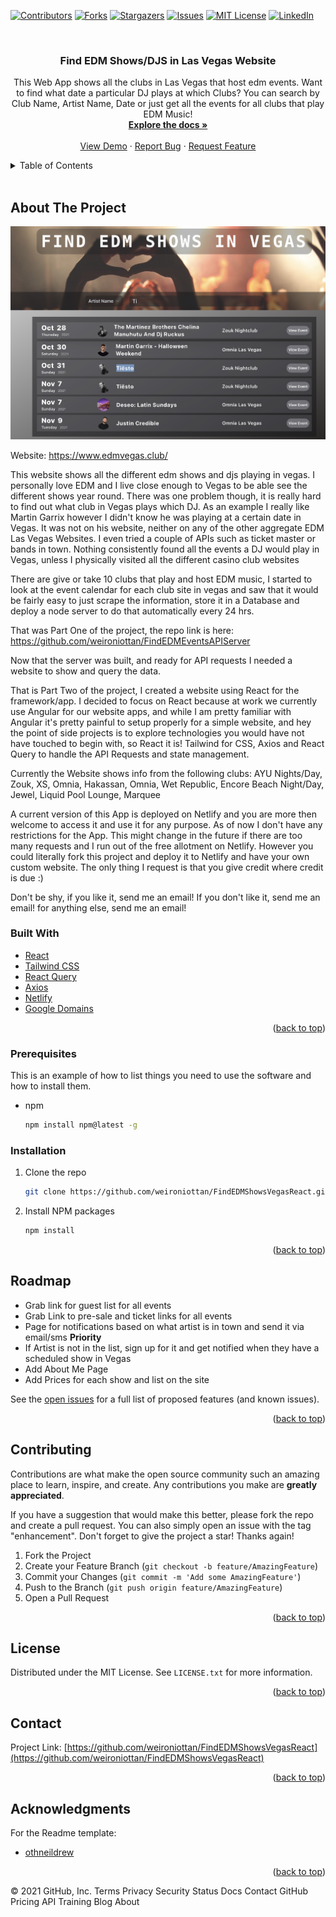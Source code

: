 <div id="top"></div>

[![Contributors][contributors-shield]][contributors-url]
[![Forks][forks-shield]][forks-url]
[![Stargazers][stars-shield]][stars-url]
[![Issues][issues-shield]][issues-url]
[![MIT License][license-shield]][license-url]
[![LinkedIn][linkedin-shield]][linkedin-url]



<!-- PROJECT LOGO -->
<br />

<h3 align="center">Find EDM Shows/DJS in Las Vegas Website</h3>

  <p align="center">
    This Web App shows all the clubs in Las Vegas that host edm events. Want to find what date a particular DJ plays at which Clubs?
    You can search by Club Name, Artist Name, Date or just get all the events for all clubs that play EDM Music!
    <br />
    <a href="https://github.com/weironiottan/FindEDMShowsVegasReact"><strong>Explore the docs »</strong></a>
    <br />
    <br />
    <a href="https://www.edmvegas.club">View Demo</a>
    ·
    <a href="https://github.com/weironiottan/FindEDMShowsVegasReact/issues">Report Bug</a>
    ·
    <a href="https://github.com/weironiottan/FindEDMShowsVegasReact/issues">Request Feature</a>
  </p>
</div>



<!-- TABLE OF CONTENTS -->
<details>
  <summary>Table of Contents</summary>
  <ol>
    <li>
      <a href="#about-the-project">About The Project</a>
      <ul>
        <li><a href="#built-with">Built With</a></li>
      </ul>
    </li>
    <li>
      <a href="#getting-started">Getting Started/Usage</a>
      <ul>
        <li><a href="#prerequisites">Prerequisites</a></li>
        <li><a href="#installation">Installation</a></li>
      </ul>
    </li>
    <li><a href="#roadmap">Roadmap</a></li>
    <li><a href="#contributing">Contributing</a></li>
    <li><a href="#license">License</a></li>
    <li><a href="#contact">Contact</a></li>
    <li><a href="#acknowledgments">Acknowledgments</a></li>
  </ol>
</details>

<br />

<!-- ABOUT THE PROJECT -->
## About The Project

![Product Name Screen Shot][product-screenshot]

Website: https://www.edmvegas.club/

This website shows all the different edm shows and djs playing in vegas. I personally love EDM and I live close enough to Vegas to be able
see the different shows year round.  There was one problem though, it is really hard to find out what club in Vegas plays which  DJ.
As an example I really like Martin Garrix however I didn't know he was playing at a certain date in Vegas. It was not on his website,
neither on any of the other aggregate EDM Las Vegas Websites. I even tried a couple of APIs such as ticket master or bands in town. 
Nothing consistently found all the events a DJ would play in Vegas, unless I physically visited all the different casino club websites

There are give or take 10 clubs that play and host EDM music, I started to look at the event calendar for each club site in vegas and saw
that it would be fairly easy to just scrape the information, store it in a Database and deploy a node server to do that automatically every 24 hrs.

That was Part One of the project, the repo link is here: https://github.com/weironiottan/FindEDMEventsAPIServer

Now that the server was built, and ready for API requests I needed a website to show and query the data. 

That is Part Two of the project, I created a website using React for the framework/app. I decided to focus on React because at work we currently use Angular
for our website apps, and while I am pretty familiar with Angular it's pretty painful to setup properly for a simple  website, and hey the point of side projects is  to explore 
technologies you would  have not have touched to begin with, so React it is! Tailwind for CSS, Axios and React Query to handle the API Requests and state management. 

Currently the Website shows info from the following clubs:
    AYU Nights/Day, Zouk, XS, Omnia, Hakassan, Omnia, Wet Republic, Encore Beach Night/Day, Jewel, Liquid Pool Lounge, Marquee

A current version of this App is deployed on Netlify and you are more then welcome to access it and use it for any purpose. As of now 
I don't have any restrictions for the App. This might change in the future if there are too many requests and I run out of the free allotment
on Netlify. However you could literally fork this project and deploy it to Netlify and have your own custom website. The only thing I request
is that you give credit where credit is due :) 

Don't be shy, if you like it, send me an email! If you don't like it, send me an email! for anything else, send me an email!


### Built With

* [React](https://reactjs.org/)
* [Tailwind CSS](https://tailwindcss.com/)
* [React Query](https://react-query.tanstack.com/)
* [Axios](https://axios-http.com/docs/intro)
* [Netlify](https://www.netlify.com/)
* [Google Domains](https://domains.google/)


<p align="right">(<a href="#top">back to top</a>)</p>


### Prerequisites

This is an example of how to list things you need to use the software and how to install them.
* npm
  ```sh
  npm install npm@latest -g
  ```

### Installation
1. Clone the repo
   ```sh
   git clone https://github.com/weironiottan/FindEDMShowsVegasReact.git
   ```
2. Install NPM packages
   ```sh
   npm install
   ```

<p align="right">(<a href="#top">back to top</a>)</p>




<!-- ROADMAP -->
## Roadmap

- Grab link for guest list for all events
- Grab Link to pre-sale and ticket links for all events
- Page for notifications based on what artist is in town and send it via email/sms **Priority**
- If Artist is not in the list, sign up for it and get notified when they have a scheduled show in Vegas
- Add About Me Page
- Add Prices for each show and list on the site



See the [open issues](https://github.com/weironiottan/FindEDMShowsVegasReact/issues) for a full list of proposed features (and known issues).

<p align="right">(<a href="#top">back to top</a>)</p>



<!-- CONTRIBUTING -->
## Contributing

Contributions are what make the open source community such an amazing place to learn, inspire, and create. Any contributions you make are **greatly appreciated**.

If you have a suggestion that would make this better, please fork the repo and create a pull request. You can also simply open an issue with the tag "enhancement".
Don't forget to give the project a star! Thanks again!

1. Fork the Project
2. Create your Feature Branch (`git checkout -b feature/AmazingFeature`)
3. Commit your Changes (`git commit -m 'Add some AmazingFeature'`)
4. Push to the Branch (`git push origin feature/AmazingFeature`)
5. Open a Pull Request

<p align="right">(<a href="#top">back to top</a>)</p>



<!-- LICENSE -->
## License

Distributed under the MIT License. See `LICENSE.txt` for more information.

<p align="right">(<a href="#top">back to top</a>)</p>



<!-- CONTACT -->
## Contact


Project Link: [https://github.com/weironiottan/FindEDMShowsVegasReact](https://github.com/weironiottan/FindEDMShowsVegasReact)

<p align="right">(<a href="#top">back to top</a>)</p>



<!-- ACKNOWLEDGMENTS -->
## Acknowledgments
For the Readme template:
* [othneildrew](https://github.com/othneildrew/Best-README-Template)


<p align="right">(<a href="#top">back to top</a>)</p>



<!-- MARKDOWN LINKS & IMAGES -->
<!-- https://www.markdownguide.org/basic-syntax/#reference-style-links -->
[contributors-shield]: https://img.shields.io/github/contributors/weironiottan/FindEDMShowsVegasReact.svg?style=for-the-badge
[contributors-url]: https://github.com/weironiottan/FindEDMShowsVegasReact/graphs/contributors
[forks-shield]: https://img.shields.io/github/forks/weironiottan/FindEDMShowsVegasReact.svg?style=for-the-badge
[forks-url]: https://github.com/weironiottan/FindEDMShowsVegasReact/network/members
[stars-shield]: https://img.shields.io/github/stars/weironiottan/FindEDMShowsVegasReact.svg?style=for-the-badge
[stars-url]: https://github.com/weironiottan/FindEDMShowsVegasReact/stargazers
[issues-shield]: https://img.shields.io/github/issues/weironiottan/FindEDMShowsVegasReact.svg?style=for-the-badge
[issues-url]: https://github.com/weironiottan/FindEDMShowsVegasReact/issues
[license-shield]: https://img.shields.io/github/license/weironiottan/FindEDMShowsVegasReact.svg?style=for-the-badge
[license-url]: https://github.com/weironiottan/FindEDMShowsVegasReact/blob/master/LICENSE.txt
[linkedin-shield]: https://img.shields.io/badge/-LinkedIn-black.svg?style=for-the-badge&logo=linkedin&colorB=555
[linkedin-url]: https://linkedin.com/in/chrisgabrielsson
[product-screenshot]: find-edm-shows/src/images/product-image.png
© 2021 GitHub, Inc.
Terms
Privacy
Security
Status
Docs
Contact GitHub
Pricing
API
Training
Blog
About